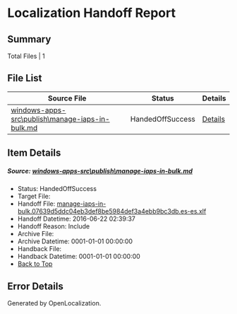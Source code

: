 # <a name='report-top'></a> Localization Handoff Report

## Summary
 Total Files | 1

## File List
 Source File | Status | Details 
 ----------- | ------ | ------- 
 [windows-apps-src\publish\manage-iaps-in-bulk.md](https://github.com/Microsoft/windows-apps/blob/5b3c2ce50d4a71bc5813b6b3956bb36e25b7d7a7/windows-apps-src/publish/manage-iaps-in-bulk.md) | HandedOffSuccess | [Details](#81d00c0e2f0f797f07ed75ac3220a3fdfa29dbf63606)

## Item Details
##### <a name='81d00c0e2f0f797f07ed75ac3220a3fdfa29dbf63606'></a> Source: [windows-apps-src\publish\manage-iaps-in-bulk.md](https://github.com/Microsoft/windows-apps/blob/5b3c2ce50d4a71bc5813b6b3956bb36e25b7d7a7/windows-apps-src/publish/manage-iaps-in-bulk.md)
* Status: HandedOffSuccess
* Target File: 
* Handoff File: [manage-iaps-in-bulk.07639d5ddc04eb3def8be5984def3a4ebb9bc3db.es-es.xlf](https://github.com/Microsoft/WDG.handoff/blob/d3103b74d0edafc4455c69f363df7b071b63c1e3/ol-handoff/Microsoft/windows-apps.es-es/master/manage-iaps-in-bulk.07639d5ddc04eb3def8be5984def3a4ebb9bc3db.es-es.xlf)
* Handoff Datetime: 2016-06-22 02:39:37
* Handoff Reason: Include
* Archive File: 
* Archive Datetime: 0001-01-01 00:00:00
* Handback File: 
* Handback Datetime: 0001-01-01 00:00:00
* [Back to Top](#report-top)


## Error Details

Generated by OpenLocalization.
